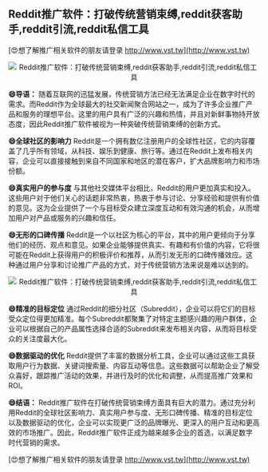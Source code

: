 ## **Reddit推广软件：打破传统营销束缚,reddit获客助手,reddit引流,reddit私信工具**

[😍想了解推广相关软件的朋友请登录 http://www.vst.tw](http://www.vst.tw)

 <center><img src="https://vst.tw/MP4/tuiguang/png/1.png" alt="Reddit推广软件：打破传统营销束缚,reddit获客助手,reddit引流,reddit私信工具"></center>

**😄导语：**
随着互联网的迅猛发展，传统营销方法已经无法满足企业在数字时代的需求。而Reddit作为全球最大的社交新闻聚合网站之一，成为了许多企业推广产品和服务的理想平台。这里的用户具有广泛的兴趣和热情，并且对新鲜事物持开放态度，因此Reddit推广软件被视为一种突破传统营销束缚的创新方式。

**😄全球社区的影响力**
Reddit是一个拥有数亿注册用户的全球性社区，它的内容覆盖了几乎所有领域，从科技、娱乐到健康、旅行等。通过在Reddit上发布相关内容，企业可以直接接触到来自不同国家和地区的潜在客户，扩大品牌影响力和市场份额。

**😄真实用户的参与度**
与其他社交媒体平台相比，Reddit的用户更加真实和投入。这些用户对于他们关心的话题非常热衷，热衷于参与讨论、分享经验和提供有价值的意见。这为企业提供了一个与目标受众建立深度互动和有效沟通的机会，从而增加用户对产品或服务的兴趣和信任。

**😄无形的口碑传播**
Reddit是一个以社区为核心的平台，其中的用户更倾向于分享他们的经历、观点和意见。如果企业能够提供真实、有趣和有价值的内容，它将很可能在Reddit上获得用户的积极评价和推荐，从而引发无形的口碑传播效应。这种通过用户分享和讨论推广产品的方式，对于传统营销方法来说是难以达到的。

 <center><img src="https://vst.tw/MP4/tuiguang/png/5.png" alt="Reddit推广软件：打破传统营销束缚,reddit获客助手,reddit引流,reddit私信工具"></center>

**😄精准的目标定位**
通过Reddit的细分社区（Subreddit），企业可以将它们的目标受众定位得更加精准。每个Subreddit都聚集了对特定主题感兴趣的用户群体，企业可以根据自己的产品属性选择合适的Subreddit来发布相关内容，从而将目标受众的关注度最大化。

**😄数据驱动的优化**
Reddit提供了丰富的数据分析工具，企业可以通过这些工具获取用户行为数据、关键词搜索量、内容互动等信息。这些数据可以帮助企业了解受众喜好，跟踪推广活动的效果，并进行及时的优化和调整，从而提高推广效果和ROI。

**😄结语：**
Reddit推广软件在打破传统营销束缚方面具有巨大的潜力。通过充分利用Reddit的全球社区影响力、真实用户参与度、无形口碑传播、精准的目标定位以及数据驱动的优化，企业可以实现更广泛的品牌曝光、更深入的用户互动和更高效的市场推广。因此，Reddit推广软件正成为越来越多企业的首选，以满足数字时代营销的需求。

[😍想了解推广相关软件的朋友请登录 http://www.vst.tw](http://www.vst.tw)



